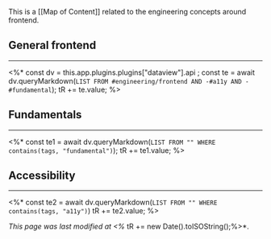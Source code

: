 This is a [[Map of Content]] related to the engineering concepts around frontend.

## General frontend
---
<%*
const dv = this.app.plugins.plugins["dataview"].api ;
const te = await dv.queryMarkdown(`LIST FROM #engineering/frontend AND -#a11y AND -#fundamental`);
tR += te.value;
%>
## Fundamentals
---
<%*
const te1 = await dv.queryMarkdown(`LIST FROM "" WHERE contains(tags, "fundamental")`);
tR += te1.value;
%>
## Accessibility
---
<%*
const te2 = await dv.queryMarkdown(`LIST FROM "" WHERE contains(tags, "a11y")`)
tR += te2.value;
%>

*This page was last modified at <%* tR += new Date().toISOString();%>*.

